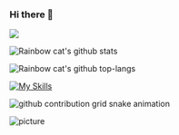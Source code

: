 ### Hi there 👋
![](https://visitor-badge.glitch.me/badge?page_id=forget-the-bright)

![Rainbow cat's github stats](https://github-readme-stats.vercel.app/api?username=forget-the-bright&show_icons=true&count_private=true)

![Rainbow cat's github top-langs](https://github-readme-stats.vercel.app/api/top-langs/?username=forget-the-bright&layout=compact)

[![My Skills](https://skillicons.dev/icons?i=go,git,github,githubactions,docker,vscode,idea,jenkins,kubernetes,linux,mysql,sqlite,lua,py,md,nginx,redis,regex,prometheus)](https://skillicons.dev)

![github contribution grid snake animation](https://raw.githubusercontent.com/forget-the-bright/forget-the-bright/output/github-contribution-grid-snake.svg)

![picture](https://raw.githubusercontent.com/saadeghi/saadeghi/master/dino.gif)

<!--
**forget-the-bright/forget-the-bright** is a ✨ _special_ ✨ repository because its `README.md` (this file) appears on your GitHub profile.

Here are some ideas to get you started:

- 🔭 I’m currently working on ...
- 🌱 I’m currently learning ...
- 👯 I’m looking to collaborate on ...
- 🤔 I’m looking for help with ...
- 💬 Ask me about ...
- 📫 How to reach me: ...
- 😄 Pronouns: ...
- ⚡ Fun fact: ...
-->

